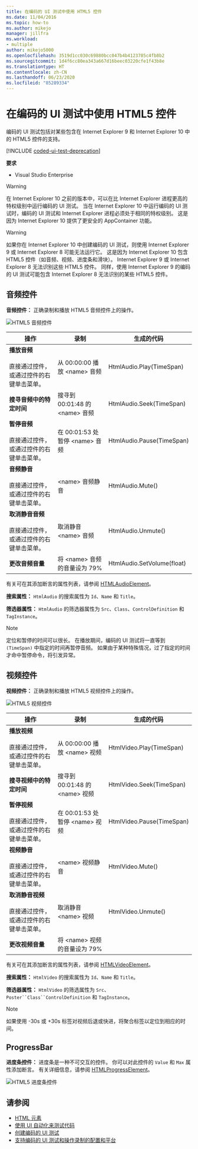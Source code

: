 ```yaml
---
title: 在编码的 UI 测试中使用 HTML5 控件
ms.date: 11/04/2016
ms.topic: how-to
ms.author: mikejo
manager: jillfra
ms.workload:
- multiple
author: mikejo5000
ms.openlocfilehash: 3519d1cc030c69880bcc047b4b4123785c4fb8b2
ms.sourcegitcommit: 1d4f6cc80ea343a667d16beec03220cfe1f43b8e
ms.translationtype: HT
ms.contentlocale: zh-CN
ms.lasthandoff: 06/23/2020
ms.locfileid: "85289334"
---
```

# <a name="using-html5-controls-in-coded-ui-tests"></a>在编码的 UI 测试中使用 HTML5 控件

编码的 UI 测试包括对某些包含在 Internet Explorer 9 和 Internet Explorer 10 中的 HTML5 控件的支持。

[!INCLUDE [coded-ui-test-deprecation](includes/coded-ui-test-deprecation.md)]

**要求**

- Visual Studio Enterprise

> [!WARNING]
> 在 Internet Explorer 10 之前的版本中，可以在比 Internet Explorer 进程更高的特权级别中运行编码的 UI 测试。 当在 Internet Explorer 10 中运行编码的 UI 测试时，编码的 UI 测试和 Internet Explorer 进程必须处于相同的特权级别。 这是因为 Internet Explorer 10 提供了更安全的 AppContainer 功能。

> [!WARNING]
> 如果你在 Internet Explorer 10 中创建编码的 UI 测试，则使用 Internet Explorer 9 或 Internet Explorer 8 可能无法运行它。 这是因为 Internet Explorer 10 包含 HTML5 控件（如音频、视频、进度条和滑块）。 Internet Explorer 9 或 Internet Explorer 8 无法识别这些 HTML5 控件。 同样，使用 Internet Explorer 9 的编码的 UI 测试可能包含 Internet Explorer 8 无法识别的某些 HTML5 控件。

## <a name="audio-control"></a>音频控件

**音频控件：** 正确录制和播放 HTML5 音频控件上的操作。

![HTML5 音频控件](../test/media/codedui_html5_audio.png)

|操作|录制|生成的代码|
|-|---------------|-|
|**播放音频**<br /><br /> 直接通过控件，或通过控件的右键单击菜单。|从 00:00:00 播放 \<name> 音频|HtmlAudio.Play(TimeSpan)|
|**搜寻音频中的特定时间**|搜寻到 00:01:48 的 \<name> 音频|HtmlAudio.Seek(TimeSpan)|
|**暂停音频**<br /><br /> 直接通过控件，或通过控件的右键单击菜单。|在 00:01:53 处暂停 \<name> 音频|HtmlAudio.Pause(TimeSpan)|
|**音频静音**<br /><br /> 直接通过控件，或通过控件的右键单击菜单。|\<name> 音频静音|HtmlAudio.Mute()|
|**取消静音音频**<br /><br /> 直接通过控件，或通过控件的右键单击菜单。|取消静音 \<name> 音频|HtmlAudio.Unmute()|
|**更改音频音量**|将 \<name> 音频的音量设为 79%|HtmlAudio.SetVolume(float)|

有关可在其添加断言的属性列表，请参阅 [HTMLAudioElement](https://developer.mozilla.org/docs/Web/API/HTMLAudioElement)。

**搜索属性：** `HtmlAudio` 的搜索属性为 `Id`、`Name` 和 `Title`。

**筛选器属性：** `HtmlAudio` 的筛选器属性为 `Src`、`Class`、`ControlDefinition` 和 `TagInstance`。

> [!NOTE]
> 定位和暂停的时间可以很长。 在播放期间，编码的 UI 测试将一直等到 `(TimeSpan)` 中指定的时间再暂停音频。 如果由于某种特殊情况，过了指定的时间才命中暂停命令，将引发异常。

## <a name="video-control"></a>视频控件
**视频控件：** 正确录制和播放 HTML5 视频控件上的操作。

![HTML5 视频控件](../test/media/codedui_html5_video.png)

|操作|录制|生成的代码|
|-|---------------|-|
|**播放视频**<br /><br /> 直接通过控件，或通过控件的右键单击菜单。|从 00:00:00 播放 \<name> 视频|HtmlVideo.Play(TimeSpan)|
|**搜寻视频中的特定时间**|搜寻到 00:01:48 的 \<name> 视频|HtmlVideo.Seek(TimeSpan)|
|**暂停视频**<br /><br /> 直接通过控件，或通过控件的右键单击菜单。|在 00:01:53 处暂停 \<name> 视频|HtmlVideo.Pause(TimeSpan)|
|**视频静音**<br /><br /> 直接通过控件，或通过控件的右键单击菜单。|\<name> 视频静音|HtmlVideo.Mute()|
|**取消静音视频**<br /><br /> 直接通过控件，或通过控件的右键单击菜单。|取消静音 \<name> 视频|HtmlVideo.Unmute()|
|**更改视频音量**|将 \<name> 视频的音量设为 79%||

有关可在其添加断言的属性列表，请参阅 [HTMLVideoElement](https://developer.mozilla.org/docs/Web/HTML/Element/video)。

**搜索属性：** `HtmlVideo` 的搜索属性为 `Id`、`Name` 和 `Title`。

**筛选器属性：** `HtmlVideo` 的筛选属性为 `Src`、`Poster``Class``ControlDefinition` 和 `TagInstance`。

> [!NOTE]
> 如果使用 -30s 或 +30s 标签对视频后退或快进，将聚合标签以定位到相应的时间。

## <a name="progressbar"></a>ProgressBar
**进度条控件：** 进度条是一种不可交互的控件。 你可以对此控件的 `Value` 和 `Max` 属性添加断言。 有关详细信息，请参阅 [HTMLProgressElement](https://developer.mozilla.org/en-US/docs/Web/HTML/Element/progress)。

![HTML5 进度条控件](../test/media/codedui_html5_progressbar.png)

## <a name="see-also"></a>请参阅

- [HTML 元素](https://developer.mozilla.org/docs/Web/HTML/Element)
- [使用 UI 自动化来测试代码](../test/use-ui-automation-to-test-your-code.md)
- [创建编码的 UI 测试](../test/use-ui-automation-to-test-your-code.md)
- [支持编码的 UI 测试和操作录制的配置和平台](../test/supported-configurations-and-platforms-for-coded-ui-tests-and-action-recordings.md)
